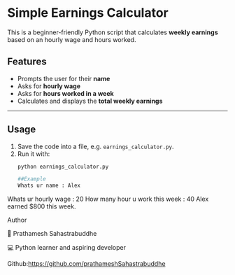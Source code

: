 # Simple Earnings Calculator  

This is a beginner-friendly Python script that calculates **weekly earnings** based on an hourly wage and hours worked.  

## Features  
- Prompts the user for their **name**  
- Asks for **hourly wage**  
- Asks for **hours worked in a week**  
- Calculates and displays the **total weekly earnings**  

---

## Usage  

1. Save the code into a file, e.g. `earnings_calculator.py`.  
2. Run it with:  
   ```bash
   python earnings_calculator.py

   ##Example
   Whats ur name : Alex
Whats ur hourly wage : 20
How many hour u work this week : 40
Alex earned $800 this week.

Author

👤 Prathamesh Sahastrabuddhe

💻 Python learner and aspiring developer

Github:https://github.com/prathameshSahastrabuddhe

